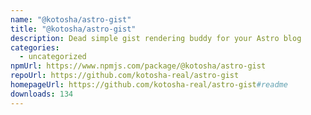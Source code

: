```yaml
---
name: "@kotosha/astro-gist"
title: "@kotosha/astro-gist"
description: Dead simple gist rendering buddy for your Astro blog
categories:
  - uncategorized
npmUrl: https://www.npmjs.com/package/@kotosha/astro-gist
repoUrl: https://github.com/kotosha-real/astro-gist
homepageUrl: https://github.com/kotosha-real/astro-gist#readme
downloads: 134
---
```

